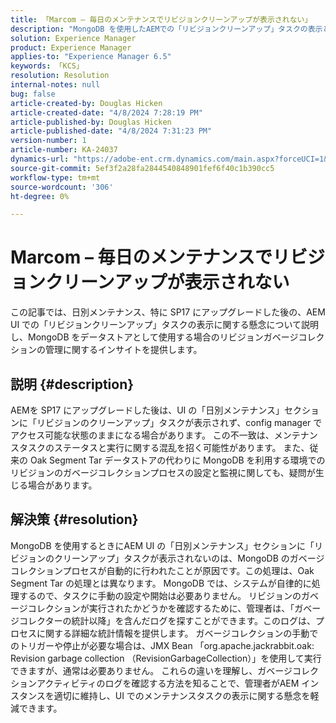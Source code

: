 ```yaml
---
title: 「Marcom – 毎日のメンテナンスでリビジョンクリーンアップが表示されない」
description: "MongoDB を使用したAEMでの「リビジョンクリーンアップ」タスクの表示とガベージコレクションの処理"
solution: Experience Manager
product: Experience Manager
applies-to: "Experience Manager 6.5"
keywords: 「KCS」
resolution: Resolution
internal-notes: null
bug: false
article-created-by: Douglas Hicken
article-created-date: "4/8/2024 7:28:19 PM"
article-published-by: Douglas Hicken
article-published-date: "4/8/2024 7:31:23 PM"
version-number: 1
article-number: KA-24037
dynamics-url: "https://adobe-ent.crm.dynamics.com/main.aspx?forceUCI=1&pagetype=entityrecord&etn=knowledgearticle&id=1f8cd022-def5-ee11-a1fe-6045bd0065b6"
source-git-commit: 5ef3f2a28fa2844540848901fef6f40c1b390cc5
workflow-type: tm+mt
source-wordcount: '306'
ht-degree: 0%

---
```


# Marcom – 毎日のメンテナンスでリビジョンクリーンアップが表示されない


この記事では、日別メンテナンス、特に SP17 にアップグレードした後の、AEM UI での「リビジョンクリーンアップ」タスクの表示に関する懸念について説明し、MongoDB をデータストアとして使用する場合のリビジョンガベージコレクションの管理に関するインサイトを提供します。

## 説明 {#description}


AEMを SP17 にアップグレードした後は、UI の「日別メンテナンス」セクションに「リビジョンのクリーンアップ」タスクが表示されず、config manager でアクセス可能な状態のままになる場合があります。 この不一致は、メンテナンスタスクのステータスと実行に関する混乱を招く可能性があります。 また、従来の Oak Segment Tar データストアの代わりに MongoDB を利用する環境でのリビジョンのガベージコレクションプロセスの設定と監視に関しても、疑問が生じる場合があります。


## 解決策 {#resolution}


MongoDB を使用するときにAEM UI の「日別メンテナンス」セクションに「リビジョンのクリーンアップ」タスクが表示されないのは、MongoDB のガベージコレクションプロセスが自動的に行われたことが原因です。この処理は、Oak Segment Tar の処理とは異なります。 MongoDB では、システムが自律的に処理するので、タスクに手動の設定や開始は必要ありません。 リビジョンのガベージコレクションが実行されたかどうかを確認するために、管理者は、「ガベージコレクターの統計以降」を含んだログを探すことができます。このログは、プロセスに関する詳細な統計情報を提供します。 ガベージコレクションの手動でのトリガーや停止が必要な場合は、JMX Bean 「org.apache.jackrabbit.oak: Revision garbage collection （RevisionGarbageCollection）」を使用して実行できますが、通常は必要ありません。 これらの違いを理解し、ガベージコレクションアクティビティのログを確認する方法を知ることで、管理者がAEM インスタンスを適切に維持し、UI でのメンテナンスタスクの表示に関する懸念を軽減できます。
